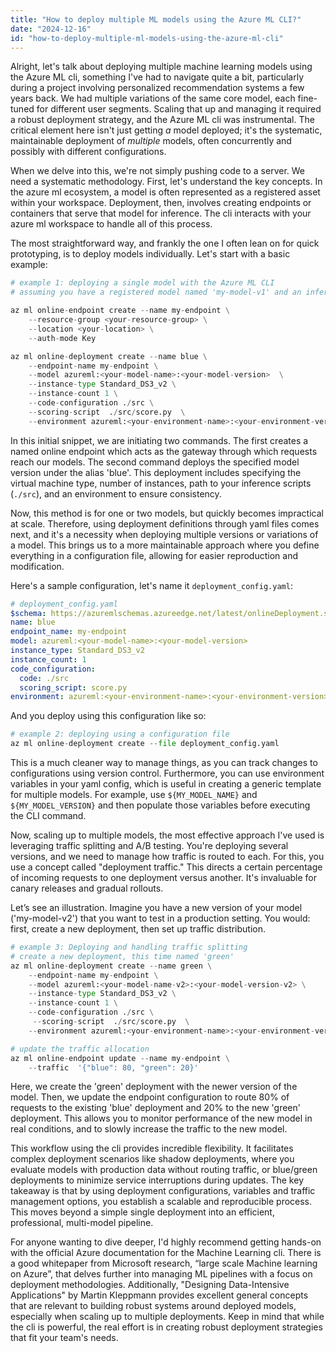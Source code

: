 ```yaml
---
title: "How to deploy multiple ML models using the Azure ML CLI?"
date: "2024-12-16"
id: "how-to-deploy-multiple-ml-models-using-the-azure-ml-cli"
---
```


Alright, let's talk about deploying multiple machine learning models using the Azure ML cli, something I've had to navigate quite a bit, particularly during a project involving personalized recommendation systems a few years back. We had multiple variations of the same core model, each fine-tuned for different user segments. Scaling that up and managing it required a robust deployment strategy, and the Azure ML cli was instrumental. The critical element here isn't just getting *a* model deployed; it's the systematic, maintainable deployment of *multiple* models, often concurrently and possibly with different configurations.

When we delve into this, we're not simply pushing code to a server. We need a systematic methodology. First, let's understand the key concepts. In the azure ml ecosystem, a model is often represented as a registered asset within your workspace. Deployment, then, involves creating endpoints or containers that serve that model for inference. The cli interacts with your azure ml workspace to handle all of this process.

The most straightforward way, and frankly the one I often lean on for quick prototyping, is to deploy models individually. Let's start with a basic example:

```python
# example 1: deploying a single model with the Azure ML CLI
# assuming you have a registered model named 'my-model-v1' and an inference configuration file

az ml online-endpoint create --name my-endpoint \
    --resource-group <your-resource-group> \
    --location <your-location> \
    --auth-mode Key

az ml online-deployment create --name blue \
    --endpoint-name my-endpoint \
    --model azureml:<your-model-name>:<your-model-version>  \
    --instance-type Standard_DS3_v2 \
    --instance-count 1 \
    --code-configuration ./src \
    --scoring-script  ./src/score.py  \
    --environment azureml:<your-environment-name>:<your-environment-version>
```

In this initial snippet, we are initiating two commands. The first creates a named online endpoint which acts as the gateway through which requests reach our models. The second command deploys the specified model version under the alias 'blue'. This deployment includes specifying the virtual machine type, number of instances, path to your inference scripts (`./src`), and an environment to ensure consistency.

Now, this method is  for one or two models, but quickly becomes impractical at scale. Therefore, using deployment definitions through yaml files comes next, and it's a necessity when deploying multiple versions or variations of a model. This brings us to a more maintainable approach where you define everything in a configuration file, allowing for easier reproduction and modification.

Here's a sample configuration, let's name it `deployment_config.yaml`:

```yaml
# deployment_config.yaml
$schema: https://azuremlschemas.azureedge.net/latest/onlineDeployment.schema.json
name: blue
endpoint_name: my-endpoint
model: azureml:<your-model-name>:<your-model-version>
instance_type: Standard_DS3_v2
instance_count: 1
code_configuration:
  code: ./src
  scoring_script: score.py
environment: azureml:<your-environment-name>:<your-environment-version>
```

And you deploy using this configuration like so:

```python
# example 2: deploying using a configuration file
az ml online-deployment create --file deployment_config.yaml
```

This is a much cleaner way to manage things, as you can track changes to configurations using version control. Furthermore, you can use environment variables in your yaml config, which is useful in creating a generic template for multiple models. For example, use `${MY_MODEL_NAME}` and `${MY_MODEL_VERSION}` and then populate those variables before executing the CLI command.

Now, scaling up to multiple models, the most effective approach I've used is leveraging traffic splitting and A/B testing. You're deploying several versions, and we need to manage how traffic is routed to each. For this, you use a concept called "deployment traffic." This directs a certain percentage of incoming requests to one deployment versus another. It's invaluable for canary releases and gradual rollouts.

Let’s see an illustration. Imagine you have a new version of your model ('my-model-v2') that you want to test in a production setting. You would: first, create a new deployment, then set up traffic distribution.

```python
# example 3: Deploying and handling traffic splitting
# create a new deployment, this time named 'green'
az ml online-deployment create --name green \
    --endpoint-name my-endpoint \
    --model azureml:<your-model-name-v2>:<your-model-version-v2> \
    --instance-type Standard_DS3_v2 \
    --instance-count 1 \
    --code-configuration ./src \
     --scoring-script  ./src/score.py  \
    --environment azureml:<your-environment-name>:<your-environment-version>

# update the traffic allocation
az ml online-endpoint update --name my-endpoint \
    --traffic  '{"blue": 80, "green": 20}'
```

Here, we create the 'green' deployment with the newer version of the model. Then, we update the endpoint configuration to route 80% of requests to the existing 'blue' deployment and 20% to the new 'green' deployment. This allows you to monitor performance of the new model in real conditions, and to slowly increase the traffic to the new model.

This workflow using the cli provides incredible flexibility. It facilitates complex deployment scenarios like shadow deployments, where you evaluate models with production data without routing traffic, or blue/green deployments to minimize service interruptions during updates. The key takeaway is that by using deployment configurations, variables and traffic management options, you establish a scalable and reproducible process. This moves beyond a simple single deployment into an efficient, professional, multi-model pipeline.

For anyone wanting to dive deeper, I'd highly recommend getting hands-on with the official Azure documentation for the Machine Learning cli. There is a good whitepaper from Microsoft research, “large scale Machine learning on Azure”, that delves further into managing ML pipelines with a focus on deployment methodologies. Additionally, "Designing Data-Intensive Applications" by Martin Kleppmann provides excellent general concepts that are relevant to building robust systems around deployed models, especially when scaling up to multiple deployments. Keep in mind that while the cli is powerful, the real effort is in creating robust deployment strategies that fit your team's needs.

